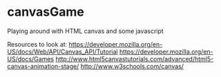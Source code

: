 # canvasGame
Playing around with HTML canvas and some javascript

Resources to look at:
https://developer.mozilla.org/en-US/docs/Web/API/Canvas_API/Tutorial
https://developer.mozilla.org/en-US/docs/Games
http://www.html5canvastutorials.com/advanced/html5-canvas-animation-stage/
http://www.w3schools.com/canvas/
